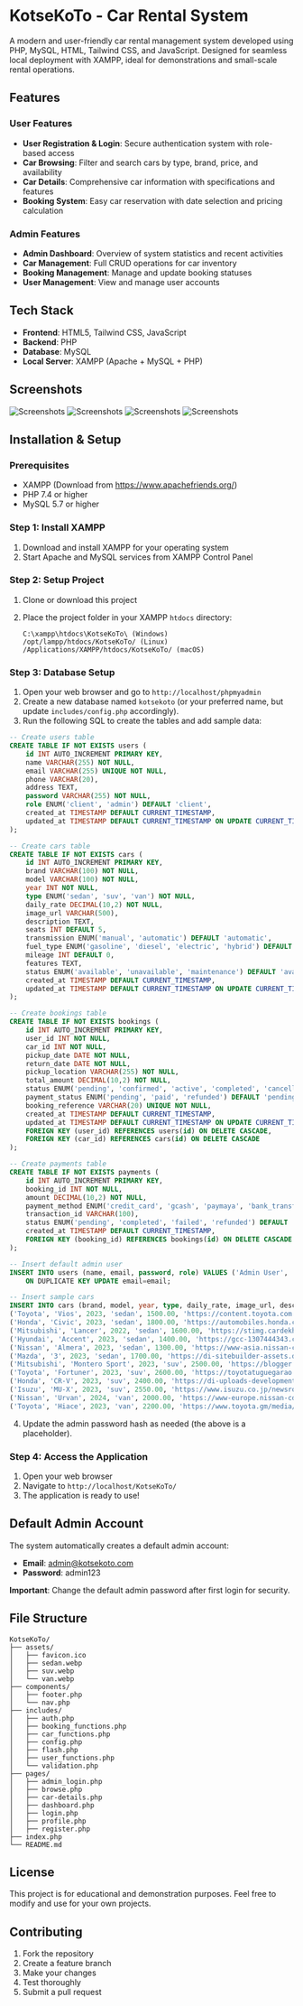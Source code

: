 # KotseKoTo - Car Rental System

A modern and user-friendly car rental management system developed using PHP, MySQL, HTML, Tailwind CSS, and JavaScript. Designed for seamless local deployment with XAMPP, ideal for demonstrations and small-scale rental operations.

## Features

### User Features
- **User Registration & Login**: Secure authentication system with role-based access
- **Car Browsing**: Filter and search cars by type, brand, price, and availability
- **Car Details**: Comprehensive car information with specifications and features
- **Booking System**: Easy car reservation with date selection and pricing calculation

### Admin Features
- **Admin Dashboard**: Overview of system statistics and recent activities
- **Car Management**: Full CRUD operations for car inventory
- **Booking Management**: Manage and update booking statuses
- **User Management**: View and manage user accounts

## Tech Stack

- **Frontend**: HTML5, Tailwind CSS, JavaScript
- **Backend**: PHP
- **Database**: MySQL
- **Local Server**: XAMPP (Apache + MySQL + PHP)

## Screenshots

![Screenshots](/assets/screenshot-1.png)
![Screenshots](/assets/screenshot-2.png)
![Screenshots](/assets/screenshot-3.png)
![Screenshots](/assets/screenshot-4.png)

## Installation & Setup

### Prerequisites
- XAMPP (Download from https://www.apachefriends.org/)
- PHP 7.4 or higher
- MySQL 5.7 or higher

### Step 1: Install XAMPP
1. Download and install XAMPP for your operating system
2. Start Apache and MySQL services from XAMPP Control Panel

### Step 2: Setup Project
1. Clone or download this project
2. Place the project folder in your XAMPP `htdocs` directory:

   ```
   C:\xampp\htdocs\KotseKoTo\ (Windows)
   /opt/lampp/htdocs/KotseKoTo/ (Linux)
   /Applications/XAMPP/htdocs/KotseKoTo/ (macOS)
   ```

### Step 3: Database Setup
1. Open your web browser and go to `http://localhost/phpmyadmin`
2. Create a new database named `kotsekoto` (or your preferred name, but update `includes/config.php` accordingly).
3. Run the following SQL to create the tables and add sample data:

```sql
-- Create users table
CREATE TABLE IF NOT EXISTS users (
    id INT AUTO_INCREMENT PRIMARY KEY,
    name VARCHAR(255) NOT NULL,
    email VARCHAR(255) UNIQUE NOT NULL,
    phone VARCHAR(20),
    address TEXT,
    password VARCHAR(255) NOT NULL,
    role ENUM('client', 'admin') DEFAULT 'client',
    created_at TIMESTAMP DEFAULT CURRENT_TIMESTAMP,
    updated_at TIMESTAMP DEFAULT CURRENT_TIMESTAMP ON UPDATE CURRENT_TIMESTAMP
);

-- Create cars table
CREATE TABLE IF NOT EXISTS cars (
    id INT AUTO_INCREMENT PRIMARY KEY,
    brand VARCHAR(100) NOT NULL,
    model VARCHAR(100) NOT NULL,
    year INT NOT NULL,
    type ENUM('sedan', 'suv', 'van') NOT NULL,
    daily_rate DECIMAL(10,2) NOT NULL,
    image_url VARCHAR(500),
    description TEXT,
    seats INT DEFAULT 5,
    transmission ENUM('manual', 'automatic') DEFAULT 'automatic',
    fuel_type ENUM('gasoline', 'diesel', 'electric', 'hybrid') DEFAULT 'gasoline',
    mileage INT DEFAULT 0,
    features TEXT,
    status ENUM('available', 'unavailable', 'maintenance') DEFAULT 'available',
    created_at TIMESTAMP DEFAULT CURRENT_TIMESTAMP,
    updated_at TIMESTAMP DEFAULT CURRENT_TIMESTAMP ON UPDATE CURRENT_TIMESTAMP
);

-- Create bookings table
CREATE TABLE IF NOT EXISTS bookings (
    id INT AUTO_INCREMENT PRIMARY KEY,
    user_id INT NOT NULL,
    car_id INT NOT NULL,
    pickup_date DATE NOT NULL,
    return_date DATE NOT NULL,
    pickup_location VARCHAR(255) NOT NULL,
    total_amount DECIMAL(10,2) NOT NULL,
    status ENUM('pending', 'confirmed', 'active', 'completed', 'cancelled') DEFAULT 'pending',
    payment_status ENUM('pending', 'paid', 'refunded') DEFAULT 'pending',
    booking_reference VARCHAR(20) UNIQUE NOT NULL,
    created_at TIMESTAMP DEFAULT CURRENT_TIMESTAMP,
    updated_at TIMESTAMP DEFAULT CURRENT_TIMESTAMP ON UPDATE CURRENT_TIMESTAMP,
    FOREIGN KEY (user_id) REFERENCES users(id) ON DELETE CASCADE,
    FOREIGN KEY (car_id) REFERENCES cars(id) ON DELETE CASCADE
);

-- Create payments table
CREATE TABLE IF NOT EXISTS payments (
    id INT AUTO_INCREMENT PRIMARY KEY,
    booking_id INT NOT NULL,
    amount DECIMAL(10,2) NOT NULL,
    payment_method ENUM('credit_card', 'gcash', 'paymaya', 'bank_transfer') NOT NULL,
    transaction_id VARCHAR(100),
    status ENUM('pending', 'completed', 'failed', 'refunded') DEFAULT 'completed',
    created_at TIMESTAMP DEFAULT CURRENT_TIMESTAMP,
    FOREIGN KEY (booking_id) REFERENCES bookings(id) ON DELETE CASCADE
);

-- Insert default admin user
INSERT INTO users (name, email, password, role) VALUES ('Admin User', 'admin@kotsekoto.com', '$2y$10$REPLACE_WITH_HASHED_PASSWORD', 'admin')
    ON DUPLICATE KEY UPDATE email=email;

-- Insert sample cars
INSERT INTO cars (brand, model, year, type, daily_rate, image_url, description, seats, transmission, fuel_type, mileage, features) VALUES
('Toyota', 'Vios', 2023, 'sedan', 1500.00, 'https://content.toyota.com.ph/uploads/articles/251/003_251_1615361615860_000.png', 'A reliable and fuel-efficient sedan, perfect for city driving.', 5, 'automatic', 'gasoline', 12000, 'Bluetooth, Backup Camera, Power Windows, ABS, Airbags'),
('Honda', 'Civic', 2023, 'sedan', 1800.00, 'https://automobiles.honda.com/-/media/Honda-Automobiles/Vehicles/2026/civic-sedan/non-VLP/10-Family/MY26_Civic_Family_Card_Jelly_Hybrid_2x.jpg?sc_lang=en', 'Sporty design and advanced features for a comfortable ride.', 5, 'automatic', 'gasoline', 9000, 'Bluetooth, Cruise Control, Power Windows, ABS, Airbags'),
('Mitsubishi', 'Lancer', 2022, 'sedan', 1600.00, 'https://stimg.cardekho.com/images/carexteriorimages/930x620/Mitsubishi/Mitsubishi-Lancer/3379/1544677323023/front-left-side-47.jpg', 'Classic sedan with a reputation for durability and performance.', 5, 'automatic', 'gasoline', 15000, 'Bluetooth, Power Windows, ABS, Airbags'),
('Hyundai', 'Accent', 2023, 'sedan', 1400.00, 'https://gcc-1307444343.cos.accelerate.myqcloud.com/cc/modelImage/20241217144656_Accent.png', 'Compact and efficient, ideal for daily commutes.', 5, 'automatic', 'gasoline', 8000, 'Bluetooth, Power Windows, ABS, Airbags'),
('Nissan', 'Almera', 2023, 'sedan', 1300.00, 'https://www-asia.nissan-cdn.net/content/dam/Nissan/th/vehicles/VLP/almera-my23/new/spec/vl-spec.jpg', 'Affordable sedan with spacious interior and modern features.', 5, 'automatic', 'gasoline', 7000, 'Bluetooth, Power Windows, ABS, Airbags'),
('Mazda', '3', 2023, 'sedan', 1700.00, 'https://di-sitebuilder-assets.dealerinspire.com/Mazda/model-pages/2024/Mazda3+Sedan/trim-25-s.png', 'Stylish and fun-to-drive sedan with premium features.', 5, 'automatic', 'gasoline', 6000, 'Bluetooth, Backup Camera, Power Windows, ABS, Airbags, Sunroof'),
('Mitsubishi', 'Montero Sport', 2023, 'suv', 2500.00, 'https://blogger.googleusercontent.com/img/b/R29vZ2xl/AVvXsEjKWZelz-PSKSWe19Ls8x7cvisCcZ-a0G0POtErE52eORCAovmcVQ-lEwWOkbfPEehKSyR-wh2d6N1_4mPAkRrzMy8o6KiQiX7fsQshmBm9cF8QL-dIqQv-UEAXNe3tquwehcAEevgkjQY/s1600/pajero-gl-compress.png', 'Powerful SUV with off-road capabilities and spacious cabin.', 7, 'automatic', 'diesel', 10000, 'Bluetooth, Backup Camera, Power Windows, ABS, Airbags, GPS'),
('Toyota', 'Fortuner', 2023, 'suv', 2600.00, 'https://toyotatuguegarao.com.ph/wp-content/uploads/2024/06/Super-White-II-1.webp', 'Rugged and reliable SUV, perfect for family adventures.', 7, 'automatic', 'diesel', 9000, 'Bluetooth, Backup Camera, Power Windows, ABS, Airbags, GPS'),
('Honda', 'CR-V', 2023, 'suv', 2400.00, 'https://di-uploads-development.dealerinspire.com/bommaritohonda/uploads/2021/03/2021-CR-V-Touring.png', 'Comfortable and efficient SUV with advanced safety features.', 7, 'automatic', 'diesel', 8000, 'Bluetooth, Backup Camera, Power Windows, ABS, Airbags, Lane Assist'),
('Isuzu', 'MU-X', 2023, 'suv', 2550.00, 'https://www.isuzu.co.jp/newsroom/assets/img/20240612_1_im01.png', 'Durable SUV with strong performance and ample space.', 7, 'automatic', 'diesel', 11000, 'Bluetooth, Backup Camera, Power Windows, ABS, Airbags, Hill Start Assist'),
('Nissan', 'Urvan', 2024, 'van', 2000.00, 'https://www-europe.nissan-cdn.net/content/dam/Nissan/nissan_middle_east/vehicles/urvan/configurator/URVAN-2.5-MT-13S-4DR-Microbus-H-R-EX.jpg', 'Multi-purpose van with flexible seating and ample cargo space.', 8, 'automatic', 'diesel', 12000, 'Bluetooth, Backup Camera, Power Windows, ABS, Airbags, USB Charging'),
('Toyota', 'Hiace', 2023, 'van', 2200.00, 'https://www.toyota.gm/media/gamme/modeles/images/30d27f192f2033c2d75991c539c65eaf.png', 'Reliable van with spacious interior, ideal for both family and business use.', 12, 'manual', 'diesel', 15000, 'Bluetooth, Backup Camera, Power Windows, ABS, Airbags, USB Charging, Navigation System');
```

4. Update the admin password hash as needed (the above is a placeholder).

### Step 4: Access the Application
1. Open your web browser
2. Navigate to `http://localhost/KotseKoTo/`
3. The application is ready to use!

## Default Admin Account

The system automatically creates a default admin account:

- **Email**: admin@kotsekoto.com
- **Password**: admin123

**Important**: Change the default admin password after first login for security.

## File Structure

```
KotseKoTo/
├── assets/
│   ├── favicon.ico
│   ├── sedan.webp
│   ├── suv.webp
│   └── van.webp
├── components/
│   ├── footer.php
│   └── nav.php
├── includes/
│   ├── auth.php
│   ├── booking_functions.php
│   ├── car_functions.php
│   ├── config.php
│   ├── flash.php
│   ├── user_functions.php
│   └── validation.php
├── pages/
│   ├── admin_login.php
│   ├── browse.php
│   ├── car-details.php
│   ├── dashboard.php
│   ├── login.php
│   ├── profile.php
│   ├── register.php
├── index.php
└── README.md
```

## License

This project is for educational and demonstration purposes. Feel free to modify and use for your own projects.

## Contributing

1. Fork the repository
2. Create a feature branch
3. Make your changes
4. Test thoroughly
5. Submit a pull request